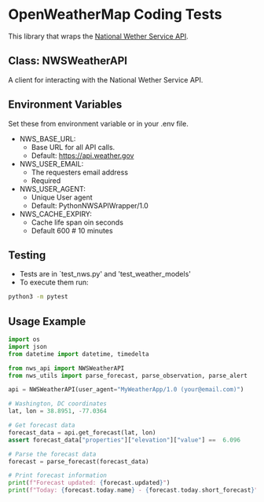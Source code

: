 # OpenWeatherMap Coding Tests 

This library that wraps the [National Wether Service API](https://weather-gov.github.io/api/general-faqs). 

## Class: NWSWeatherAPI 

A client for interacting with the National Wether Service API. 

  ## Environment Variables  

Set these from environment variable or in your .env file.

- NWS_BASE_URL:
  - Base URL for all API calls.
  - Default: https://api.weather.gov
- NWS_USER_EMAIL:
  - The requesters email address 
  - Required 
- NWS_USER_AGENT:
  - Unique User agent
  - Default: PythonNWSAPIWrapper/1.0
- NWS_CACHE_EXPIRY:
  - Cache life span oin seconds
  - Default 600 # 10 minutes 

## Testing
 - Tests are in `test_nws.py' and 'test_weather_models'
 - To execute them run:

```bash
python3 -m pytest
```


## Usage Example
```python
import os
import json
from datetime import datetime, timedelta

from nws_api import NWSWeatherAPI
from nws_utils import parse_forecast, parse_observation, parse_alert

api = NWSWeatherAPI(user_agent="MyWeatherApp/1.0 (your@email.com)")

# Washington, DC coordinates
lat, lon = 38.8951, -77.0364

# Get forecast data
forecast_data = api.get_forecast(lat, lon)
assert forecast_data["properties"]["elevation"]["value"] ==  6.096

# Parse the forecast data
forecast = parse_forecast(forecast_data)

# Print forecast information
print(f"Forecast updated: {forecast.updated}")
print(f"Today: {forecast.today.name} - {forecast.today.short_forecast}")    

```